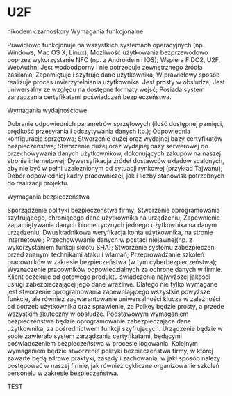 # U2F
nikodem czarnoskory 
Wymagania funkcjonalne

Prawidłowo funkcjonuje na wszystkich systemach operacyjnych (np. Windows, Mac OS X, Linux);
Możliwość użytkowania bezprzewodowo poprzez wykorzystanie NFC (np. z Androidem i IOS);
Wspiera FIDO2, U2F, WebAuthn;
Jest wodoodporny i nie potrzebuje zewnętrznego źródła zasilania;
Zapamiętuje i szyfruje dane użytkownika;
W prawidłowy sposób realizuje proces uwierzytelniania użytkownika.
Jest prosty w obsłudze;
Jest uniwersalny ze względu na dostępne formaty wejść;
Posiada system zarządzania certyfikatami  poświadczeń bezpieczeństwa.


Wymagania wydajnościowe 

Dobranie odpowiednich parametrów sprzętowych (ilość dostępnej pamięci, prędkość przesyłania i odczytywania danych itp.);
Odpowiednia konfiguracja sprzętowa;
Stworzenie dużej oraz wydajnej bazy certyfikatów bezpieczeństwa;
Stworzenie dużej oraz wydajnej bazy serwerowej do przechowywania danych użytkowników, dokonujących zakupów na naszej stronie internetowej;
Dywersyfikacja źródeł dostawców układów scalonych, aby nie być w pełni uzależnionym od sytuacji rynkowej (przykład Tajwanu);
Dobór odpowiedniej kadry pracowniczej, jak i liczby stanowisk potrzebnych do realizacji projektu.

Wymagania bezpieczeństwa

Sporządzenie polityki bezpieczeństwa firmy;
Stworzenie oprogramowania szyfrującego, chroniącego dane użytkownika na urządzeniu;
Zapewnienie zapamiętywania danych biometrycznych jednego użytkownika na danym urządzeniu;
Dwuskładnikowa weryfikacja konta użytkownika, na stronie internetowej;
Przechowywanie danych w postaci niejawnej(np. z wykorzystaniem funkcji skrótu SHA);
Stworzenie systemu zabezpieczeń przed znanymi technikami ataku i włamań;
Przeprowadzanie szkoleń pracowników w zakresie bezpieczeństwa (w tym cyberbezpieczeństwa);
Wyznaczenie pracowników odpowiedzialnych za ochronę danych w firmie.
Klient oczekuje od gotowego produktu świadczenia najwyższej jakości usługi zabezpieczającej jego dane wrażliwe. Dlatego nie tylko wymagane jest stworzenie oprogramowania zapewniającego wszystkie powyższe funkcje, ale również zagwarantowanie uniwersalności klucza w zależności od potrzeb użytkownika oraz sprawienie, że Polkey będzie prosty, a przede wszystkim skuteczny w obsłudze. 
Podstawowym wymaganiem bezpieczeństwa będzie oprogramowanie zabezpieczające dane użytkownika, za pośrednictwem funkcji szyfrujących. Urządzenie będzie w sobie zawierało system zarządzania certyfikatami, będącymi poświadczeniem bezpieczeństwa w procesie logowania. Kolejnym wymaganiem będzie stworzenie polityki bezpieczeństwa firmy, w której zawarte będą zdrowe praktyki, zasady i zachowania, w jaki sposób należy postępować w naszej firmie, jak również cykliczne organizowanie szkoleń personelu w zakresie bezpieczeństwa. 

TEST
